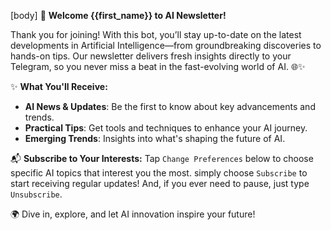 [body]
👋 **Welcome {{first_name}} to AI Newsletter!**

Thank you for joining! With this bot, you’ll stay up-to-date on the latest developments in Artificial Intelligence—from groundbreaking discoveries to hands-on tips. Our newsletter delivers fresh insights directly to your Telegram, so you never miss a beat in the fast-evolving world of AI. 🌐✨

✨ **What You'll Receive:**

- **AI News & Updates**: Be the first to know about key advancements and trends.
- **Practical Tips**: Get tools and techniques to enhance your AI journey.
- **Emerging Trends**: Insights into what's shaping the future of AI.

📬 **Subscribe to Your Interests:**
Tap `Change Preferences` below to choose specific AI topics that interest you the most. simply choose `Subscribe` to start receiving regular updates! And, if you ever need to pause, just type `Unsubscribe`.

🌍 Dive in, explore, and let AI innovation inspire your future!
